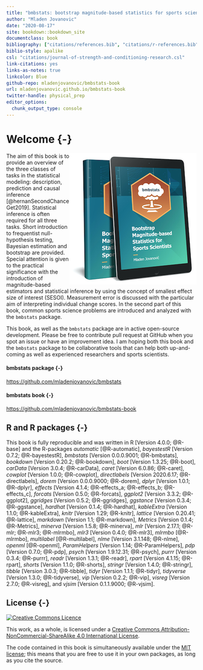 ```yaml
--- 
title: "bmbstats: bootstrap magnitude-based statistics for sports scientists"
author: "Mladen Jovanovic"
date: "2020-08-17"
site: bookdown::bookdown_site
documentclass: book
bibliography: ["citations/references.bib", "citations/r-references.bib"]
biblio-style: apalike
csl: "citations/journal-of-strength-and-conditioning-research.csl"
link-citations: yes
links-as-notes: true
linkcolor: Blue
github-repo: mladenjovanovic/bmbstats-book
url: mladenjovanovic.github.io/bmbstats-book
twitter-handle: physical_prep
editor_options: 
  chunk_output_type: console
---
```



# Welcome {-}

<img src="figures/bmbstats-book-mockup-small.jpg" align="right" alt="Cover image" /></a>

The aim of this book is to provide an overview of the three classes of tasks in the statistical modeling: description, prediction and causal inference [@hernanSecondChanceGet2019]. Statistical inference is often required for all three tasks. Short introduction to frequentist null-hypothesis testing, Bayesian estimation and bootstrap are provided. Special attention is given to the practical significance with the introduction of magnitude-based estimators and statistical inference by using the concept of smallest effect size of interest (SESOI). Measurement error is discussed with the particular aim of interpreting individual change scores. In the second part of this book, common sports science problems are introduced and analyzed with the `bmbstats` package.

This book, as well as the `bmbstats` package are in active open-source development. Please be free to contribute pull request at GitHub when you spot an issue or have an improvement idea. I am hoping both this book and the `bmbstats` package to be collaborative tools that can help both up-and-coming as well as experienced researchers and sports scientists. 

#### bmbstats package {-}

https://github.com/mladenjovanovic/bmbstats

#### bmbstats book {-}

https://github.com/mladenjovanovic/bmbstats-book

## R and R packages {-}

This book is fully reproducible and was written in R [Version 4.0.0; @R-base] and the R-packages *automatic* [@R-automatic], *bayestestR* [Version 0.7.2; @R-bayestestR], *bmbstats* [Version 0.0.0.9001; @R-bmbstats], *bookdown* [Version 0.20.2; @R-bookdown], *boot* [Version 1.3.25; @R-boot], *carData* [Version 3.0.4; @R-carData], *caret* [Version 6.0.86; @R-caret], *cowplot* [Version 1.0.0; @R-cowplot], *directlabels* [Version 2020.6.17; @R-directlabels], *dorem* [Version 0.0.0.9000; @R-dorem], *dplyr* [Version 1.0.1; @R-dplyr], *effects* [Version 4.1.4; @R-effects_a; @R-effects_b; @R-effects_c], *forcats* [Version 0.5.0; @R-forcats], *ggplot2* [Version 3.3.2; @R-ggplot2], *ggridges* [Version 0.5.2; @R-ggridges], *ggstance* [Version 0.3.4; @R-ggstance], *hardhat* [Version 0.1.4; @R-hardhat], *kableExtra* [Version 1.1.0; @R-kableExtra], *knitr* [Version 1.29; @R-knitr], *lattice* [Version 0.20.41; @R-lattice], *markdown* [Version 1.1; @R-markdown], *Metrics* [Version 0.1.4; @R-Metrics], *minerva* [Version 1.5.8; @R-minerva], *mlr* [Version 2.17.1; @R-mlr; @R-mlr3; @R-mlrmbo], *mlr3* [Version 0.4.0; @R-mlr3], *mlrmbo* [@R-mlrmbo], *multilabel* [@R-multilabel], *nlme* [Version 3.1.148; @R-nlme], *openml* [@R-openml], *ParamHelpers* [Version 1.14; @R-ParamHelpers], *pdp* [Version 0.7.0; @R-pdp], *psych* [Version 1.9.12.31; @R-psych], *purrr* [Version 0.3.4; @R-purrr], *readr* [Version 1.3.1; @R-readr], *rpart* [Version 4.1.15; @R-rpart], *shorts* [Version 1.1.0; @R-shorts], *stringr* [Version 1.4.0; @R-stringr], *tibble* [Version 3.0.3; @R-tibble], *tidyr* [Version 1.1.1; @R-tidyr], *tidyverse* [Version 1.3.0; @R-tidyverse], *vip* [Version 0.2.2; @R-vip], *visreg* [Version 2.7.0; @R-visreg], and *vjsim* [Version 0.1.1.9000; @R-vjsim].

## License {-}

<a rel="license" href="http://creativecommons.org/licenses/by-nc-sa/4.0/"><img alt="Creative Commons Licence" style="border-width:0" src="https://i.creativecommons.org/l/by-nc-sa/4.0/88x31.png" /></a>

This work, as a whole, is licensed under a <a rel="license" href="http://creativecommons.org/licenses/by-nc-sa/4.0/">Creative Commons Attribution-NonCommercial-ShareAlike 4.0 International License</a>.

The code contained in this book is simultaneously available under the [MIT license](https://opensource.org/licenses/MIT); this means that you are free to use it in your own packages, as long as you cite the source.
